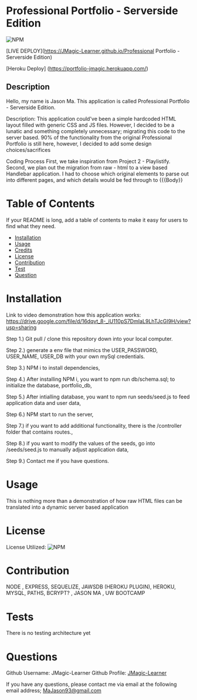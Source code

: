 
# Professional Portfolio - Serverside Edition
![NPM](https://img.shields.io/npm/l/inquirer)

[LIVE DEPLOY](https://JMagic-Learner.github.io/Professional Portfolio - Serverside Edition)

[Heroku Deploy] (https://portfolio-jmagic.herokuapp.com/)
## Description
Hello, my name is Jason Ma. This application is called Professional Portfolio - Serverside Edition.
              
Description:
This application could've been a simple hardcoded HTML layout filled with generic CSS and JS files. However, I decided to be a lunatic and something completely unnecessary; migrating this code to the server based. 90% of the functionality from the original Professional Portfolio is still here, however, I decided to add some design choices/sacrifices             
          
Coding Process
First, we take inspiration from Project 2 - Playlistify. Second, we plan out the migration from raw - html to a view based Handlebar application. I had to choose which original elements to parse out into different pages, and which details would be fed through to {{{Body}}
              
# Table of Contents 
If your README is long, add a table of contents to make it easy for users to find what they need.
- [Installation](##-Installation)
- [Usage](#Usage)
- [Credits](#Credits)
- [License](#license)
- [Contribution](#contribution)
- [Test](#test)
- [Question](#question)
              
# Installation

Link to video demonstration how this application works: https://drive.google.com/file/d/16dqvt_8-_iU110pS7DmIaL9LhTJcGI9H/view?usp=sharing


Step 1.) Git pull / clone this repository down into your local computer. 

Step 2.) generate a env file that mimics the USER_PASSWORD, USER_NAME, USER_DB with your own mySql credentials. 

Step 3.) NPM i to install dependencies,

Step 4.) After installing NPM i, you want to npm run db/schema.sql; to initialize the database, portfolio_db,

Step 5.) After intialling database, you want to npm run seeds/seed.js to feed application data and user data,

Step 6.) NPM start to run the server,

Step 7.) if you want to add additional functionality, there is the /controller folder that contains routes.,

Step 8.) if you want to modify the values of the seeds, go into /seeds/seed.js to manually adjust application data,

Step 9.) Contact me if you have questions.
             
                     
# Usage
              
This is nothing more than a demonstration of how raw HTML files can be translated into a dynamic server based application
                                      
          
# License
            
License Utilized: 
![NPM](https://img.shields.io/npm/l/inquirer)
                      
                      
# Contribution
NODE , EXPRESS, SEQUELIZE, JAWSDB (HEROKU PLUGIN), HEROKU, MYSQL, PATHS, BCRYPT? , JASON MA , UW BOOTCAMP
              
# Tests
There is no testing architecture yet
              
# Questions
Github Username: JMagic-Learner
Github Profile: 
[JMagic-Learner](https://github.com/JMagic-Learner)
              
If you have any questions, please contact me via email at the following email address;
MaJason93@gmail.com
